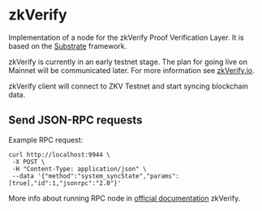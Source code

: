 # zkVerify

Implementation of a node for the zkVerify Proof Verification Layer. It is based on the [Substrate](https://substrate.io/) framework.

zkVerify is currently in an early testnet stage. The plan for going live on Mainnet will be communicated later. For more information see [zkVerify.io](https://zkverify.io/).

zkVerify client will connect to ZKV Testnet and start syncing blockchain data.

## Send JSON-RPC requests

Example RPC request:

```
curl http://localhost:9944 \
 -X POST \
 -H "Content-Type: application/json" \
 --data '{"method":"system_syncState","params":[true],"id":1,"jsonrpc":"2.0"}'
``` 

More info about running RPC node in [official documentation](https://docs.zkverify.io/tutorials/how_to_run_a_node/run_using_docker/run_new_rpc_node/) zkVerify.
